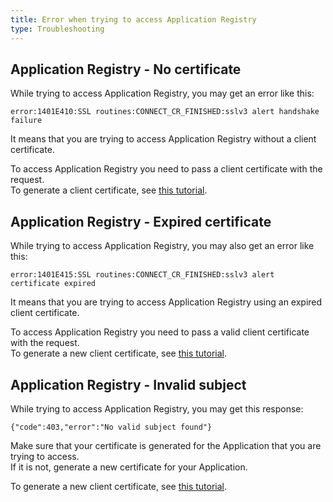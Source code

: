 ```yaml
---
title: Error when trying to access Application Registry
type: Troubleshooting
---
```


## Application Registry - No certificate

While trying to access Application Registry, you may get an error like this:
```
error:1401E410:SSL routines:CONNECT_CR_FINISHED:sslv3 alert handshake failure
```
It means that you are trying to access Application Registry without a client certificate. 

To access Application Registry you need to pass a client certificate with the request.  
To generate a client certificate, see [this tutorial](#tutorials-get-the-client-certificate). 

## Application Registry - Expired certificate

While trying to access Application Registry, you may also get an error like this:
```
error:1401E415:SSL routines:CONNECT_CR_FINISHED:sslv3 alert certificate expired
```
It means that you are trying to access Application Registry using an expired client certificate.

To access Application Registry you need to pass a valid client certificate with the request.  
To generate a new client certificate, see [this tutorial](#tutorials-get-the-client-certificate).  

## Application Registry - Invalid subject

While trying to access Application Registry, you may get this response:
```
{"code":403,"error":"No valid subject found"}
```
Make sure that your certificate is generated for the Application that you are trying to access.  
If it is not, generate a new certificate for your Application. 

To generate a new client certificate, see [this tutorial](#tutorials-get-the-client-certificate).
